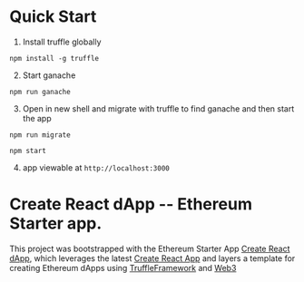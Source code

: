 # Quick Start
1. Install truffle globally
```
npm install -g truffle
```
2. Start ganache
```
npm run ganache
```
3. Open in new shell and migrate with truffle to find ganache and then start the app
```
npm run migrate
```
```
npm start
```
4. app viewable at `http://localhost:3000`

# Create React dApp -- Ethereum Starter app.

This project was bootstrapped with the Ethereum Starter App [Create React dApp](https://github.com/mjhm/create-react-dapp), which leverages the latest [Create React App](./REACT.md) and layers a template for creating Ethereum dApps using [TruffleFramework](http://truffleframework.com/docs/) and [Web3](https://github.com/ethereum/wiki/wiki/JavaScript-API)
